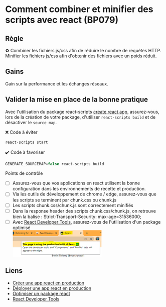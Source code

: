 # Comment combiner et minifier des scripts avec react (BP079)

## Règle

:recycle: Combiner les fichiers js/css afin de réduire le nombre de requêtes HTTP.
Minifier les fichiers js/css afin d'obtenir des fichiers avec un poids réduit.  

## Gains

Gain sur la performance et les échanges réseaux.

## Valider la mise en place de la bonne pratique

Avec l'utilisation du package react-scripts [create react app](https://github.com/facebook/create-react-app), assurez-vous, lors de la création de votre package, d'utiliser ``react-scripts build`` et de désactiver le ``source map``.

:x: Code à éviter

```cs
react-scripts start
```

:heavy_check_mark: Code à favoriser

```cs
GENERATE_SOURCEMAP=false react-scripts build
```

Points de contrôle

- [ ] Assurez-vous que vos applications en react utilisent la bonne configuration dans les environnements de recette et production.
- [ ] Via les outils de développement de chrome / edge, assurez-vous que les scripts se terminent par chunk.css ou chunk.js
- [ ] Les scripts chunk.css/chunk.js sont correctement minifiés
- [ ] Dans la response header des scripts chunk.css/chunk.js, on retrouve bien la balise : Strict-Transport-Security: max-age=31536000;
- [ ] Avec [React Developer Tools](https://chrome.google.com/webstore/detail/react-developer-tools/fmkadmapgofadopljbjfkapdkoienihi), assurez-vous de l'utilisation d'un package optimisé  
![package optimisé](Images/ReactDeveloperTools.PNG)

## Liens

- [Créer une app react en production](https://create-react-app.dev/docs/production-build)
- [Déployer une app react en production](https://create-react-app.dev/docs/deployment)
- [Optimiser un package react](https://reactjs.org/docs/optimizing-performance.html)
- [React Developer Tools](https://chrome.google.com/webstore/detail/react-developer-tools/fmkadmapgofadopljbjfkapdkoienihi)
